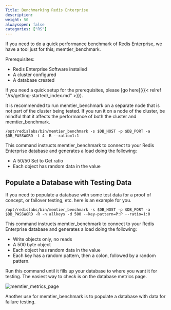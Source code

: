 ```yaml
---
Title: Benchmarking Redis Enterprise
description:
weight: 50
alwaysopen: false
categories: ["RS"]
---
```

If you need to do a quick performance benchmark of Redis Enterprise, we
have a tool just for this; memtier_benchmark.

Prerequisites:

- Redis Enterprise Software installed
- A cluster configured
- A database created

If you need a quick setup for the prerequisites, please [go
here]({{< relref "/rs/getting-started/_index.md" >}}).

It is recommended to run memtier_benchmark on a separate node that is
not part of the cluster being tested. If you run it on a node of the
cluster, be mindful that it affects the performance of both the
cluster and memtier_benchmark.

```src
/opt/redislabs/bin/memtier_benchmark -s $DB_HOST -p $DB_PORT -a $DB_PASSWORD -t 4 -R --ratio=1:1
```

This command instructs memtier_benchmark to connect to your Redis
Enterprise database and generates a load doing the following:

- A 50/50 Set to Get ratio
- Each object has random data in the value

## Populate a Database with Testing Data

If you need to populate a database with some test data for a proof of
concept, or failover testing, etc. here is an example for you.

```src
/opt/redislabs/bin/memtier_benchmark -s $DB_HOST -p $DB_PORT -a $DB_PASSWORD -R -n allkeys -d 500 --key-pattern=P:P --ratio=1:0
```

This command instructs memtier_benchmark to connect to your Redis
Enterprise database and generates a load doing the following:

- Write objects only, no reads
- A 500 byte object
- Each object has random data in the value
- Each key has a random pattern, then a colon, followed by a
    random pattern.

Run this command until it fills up your database to where you want it
for testing. The easiest way to check is on the database metrics page.

![memtier_metrics_page](/images/rs/memtier_metrics_page.png?width=700&height=158)

Another use for memtier_benchmark is to populate a database with data
for failure testing.
